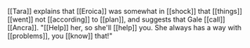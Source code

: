 
[[Tara]] explains that [[Eroica]] was somewhat in [[shock]] that [[things]] [[went]] not [[according]] to [[plan]], and suggests that Gale [[call]] [[Ancra]]. "[[Help]] her, so she'll [[help]] you. She always has a way with [[problems]], you [[know]] that!"

  

